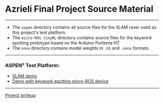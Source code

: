 # Azrieli Final Project Source Material

---

- The `aspen` directory contains all source files for the SLAM rover used as this project's test platform. 
- The `micro-ROS_tinyML` directory contains source files for the keyword spotting prototype based on the Arduino Portenta H7.
- The `onnx` directory contains model weights in `.h5` and `.onnx` formats.

---

### ASPEN² Test Platform:
- [SLAM demo](https://youtu.be/fOD0L45CnAc) 
- [Demo with keyword-spotting micro-ROS device](https://youtu.be/1v_o8LwYt4c)

---

[Project writeup](https://docs.google.com/document/d/18fcC0F6s9dK_Nw3wXSUpunC9aEudNSBHCnLDHP9-yec/edit?usp=sharing) 

